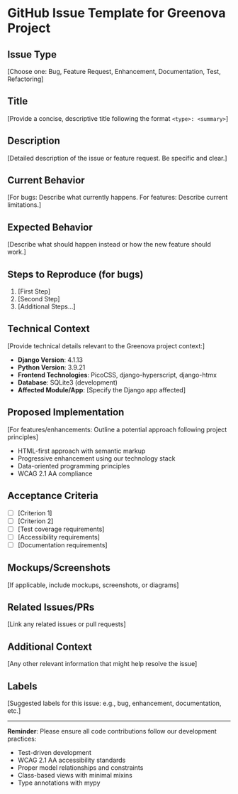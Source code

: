 # GitHub Issue Template for Greenova Project

## Issue Type

[Choose one: Bug, Feature Request, Enhancement, Documentation, Test,
Refactoring]

## Title

[Provide a concise, descriptive title following the format `<type>: <summary>`]

## Description

[Detailed description of the issue or feature request. Be specific and clear.]

## Current Behavior

[For bugs: Describe what currently happens. For features: Describe current
limitations.]

## Expected Behavior

[Describe what should happen instead or how the new feature should work.]

## Steps to Reproduce (for bugs)

1. [First Step]
2. [Second Step]
3. [Additional Steps...]

## Technical Context

[Provide technical details relevant to the Greenova project context:]

- **Django Version**: 4.1.13
- **Python Version**: 3.9.21
- **Frontend Technologies**: PicoCSS, django-hyperscript, django-htmx
- **Database**: SQLite3 (development)
- **Affected Module/App**: [Specify the Django app affected]

## Proposed Implementation

[For features/enhancements: Outline a potential approach following project
principles]

- HTML-first approach with semantic markup
- Progressive enhancement using our technology stack
- Data-oriented programming principles
- WCAG 2.1 AA compliance

## Acceptance Criteria

- [ ] [Criterion 1]
- [ ] [Criterion 2]
- [ ] [Test coverage requirements]
- [ ] [Accessibility requirements]
- [ ] [Documentation requirements]

## Mockups/Screenshots

[If applicable, include mockups, screenshots, or diagrams]

## Related Issues/PRs

[Link any related issues or pull requests]

## Additional Context

[Any other relevant information that might help resolve the issue]

## Labels

[Suggested labels for this issue: e.g., bug, enhancement, documentation, etc.]

---

**Reminder**: Please ensure all code contributions follow our development
practices:

- Test-driven development
- WCAG 2.1 AA accessibility standards
- Proper model relationships and constraints
- Class-based views with minimal mixins
- Type annotations with mypy
